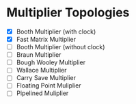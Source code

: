 # Multiplier Topologies

- [x] Booth Multiplier (with clock)
- [x] Fast Matrix Multiplier
- [ ] Booth Multiplier (without clock)
- [ ] Braun Multiplier
- [ ] Bough Wooley Multiplier
- [ ] Wallace Multiplier
- [ ] Carry Save Multiplier
- [ ] Floating Point Muliplier
- [ ] Pipelined Muliplier
